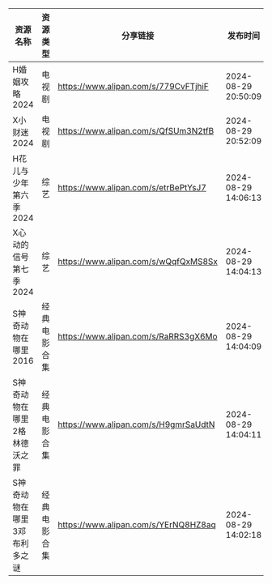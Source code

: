 | 资源名称            | 资源类型   | 分享链接                                 | 发布时间                |
| --------------- | ------ | ------------------------------------ | ------------------- |
| H婚姻攻略2024       | 电视剧    | https://www.alipan.com/s/779CvFTjhiF | 2024-08-29 20:50:09 |
| X小财迷2024        | 电视剧    | https://www.alipan.com/s/QfSUm3N2tfB | 2024-08-29 20:52:09 |
| H花儿与少年第六季2024   | 综艺     | https://www.alipan.com/s/etrBePtYsJ7 | 2024-08-29 14:06:13 |
| X心动的信号第七季2024   | 综艺     | https://www.alipan.com/s/wQqfQxMS8Sx | 2024-08-29 14:04:13 |
| S神奇动物在哪里2016    | 经典电影合集 | https://www.alipan.com/s/RaRRS3gX6Mo | 2024-08-29 14:04:09 |
| S神奇动物在哪里2格林德沃之罪 | 经典电影合集 | https://www.alipan.com/s/H9gmrSaUdtN | 2024-08-29 14:04:11 |
| S神奇动物在哪里3邓布利多之谜 | 经典电影合集 | https://www.alipan.com/s/YErNQ8HZ8aq | 2024-08-29 14:02:18 |
